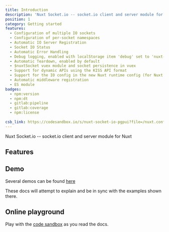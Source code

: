 ```yaml
---
title: Introduction
description: 'Nuxt Socket.io -- socket.io client and server module for Nuxt!'
position: 1
category: Getting started
features:
  - Configuration of multiple IO sockets
  - Configuration of per-socket namespaces
  - Automatic IO Server Registration
  - Socket IO Status
  - Automatic Error Handling
  - Debug logging, enabled with localStorage item 'debug' set to 'nuxt-socket-io'
  - Automatic Teardown, enabled by default
  - $nuxtSocket vuex module and socket persistence in vuex
  - Support for dynamic APIs using the KISS API format
  - Support for the IO config in the new Nuxt runtime config (for Nuxt versions >= 2.13)
  - Automatic middleware registration
  - ES module
badges:
  - npm:version
  - npm:dt
  - gitlab:pipeline
  - gitlab:coverage
  - npm:license
  
csb_link: https://codesandbox.io/s/nuxt-socket-io-pgpui?file=/nuxt.config.js
---
```


<badges :badges="badges" project="nuxt-socket-io" user="richardeschloss"></badges>

Nuxt Socket.io -- socket.io client and server module for Nuxt

## Features

<list :items="features"></list>

## Demo
Several demos can be found [here](https://nuxt-socket-io.herokuapp.com/)

These docs will attempt to explain and be in sync with the examples shown there. 

## Online playground

Play with the [code sandbox](https://codesandbox.io/s/nuxt-socket-io-pgpui?file=/nuxt.config.js) as you read the docs.
